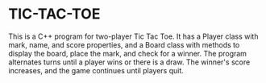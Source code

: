 # TIC-TAC-TOE
This is a C++ program for two-player Tic Tac Toe. It has a Player class with mark, name, and score properties, and a Board class with methods to display the board, place the mark, and check for a winner. The program alternates turns until a player wins or there is a draw. The winner's score increases, and the game continues until players quit.
